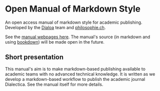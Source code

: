 # Open Manual of Markdown Style

An open access manual of markdown style for academic publishing. Developed by the [Dialoa](https://github.com/dialo) team and
[philosophie.ch](https://www.philosophie.ch/ueberuns/das-team). 

See the [manual webpages here](https://dialoa.github.io/open-manual-of-markdown-style/). 
The manual's source (in markdown and using [bookdown](https://bookdown.org)) will be made 
open in the future.

## Short presentation

This manual's aim is to make markdown-based publishing available to
academic teams with no advanced technical knowledge. It is written 
as we develop a markdown-based workflow to publish 
the academic journal Dialectica. See the manual itself for more
details.
